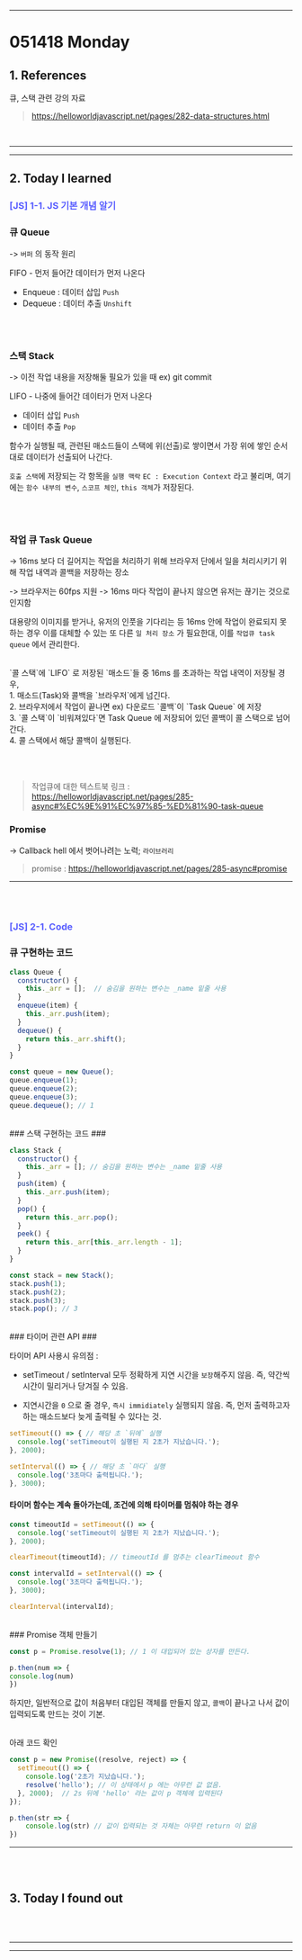 - - - 
<!-- *********8************날짜****************************** -->
# 051418 Monday  


## <strong> 1. References </strong>

큐, 스택 관련 강의 자료

> https://helloworldjavascript.net/pages/282-data-structures.html








<br>

____
____


## <strong> 2. Today I learned </strong>


<!-- *********************첫번째 제목********************** -->
### <span style="color:#595EFF"> [JS] 1-1. JS 기본 개념 알기 </span>    
### 큐 Queue 

-> `버퍼` 의 동작 원리

FIFO - 먼저 들어간 데이터가 먼저 나온다

- Enqueue : 데이터 삽입 `Push`
- Dequeue : 데이터 추출 `Unshift`



<br></br>
### 스택 Stack 

-> 이전 작업 내용을 저장해둘 필요가 있을 때 ex) git commit 

LIFO - 나중에 들어간 데이터가 먼저 나온다

- 데이터 삽입 `Push`
- 데이터 추출 `Pop`

함수가 실행될 때, 관련된 매소드들이 스택에 위(선출)로 쌓이면서 가장 위에 쌓인 순서대로 데이터가 선출되어 나간다. <br>

`호출 스택`에 저장되는 각 항목을 `실행 맥락` `EC : Execution Context` 라고 불리며, 여기에는 `함수 내부의 변수`, `스코프 체인`, `this 객체`가 저장된다. 



<br></br>
### 작업 큐 Task Queue

-> 16ms 보다 더 길어지는 작업을 처리하기 위해 브라우저 단에서 일을 처리시키기 위해 작업 내역과 콜백을 저장하는 장소

-> 브라우저는 60fps 지원 -> 16ms 마다 작업이 끝나지 않으면 유저는 끊기는 것으로 인지함

대용량의 이미지를 받거나, 유저의 인풋을 기다리는 등 16ms 안에 작업이 완료되지 못하는 경우 이를 대체할 수 있는 또 다른 `일 처리 장소` 가 필요한대, 이를 `작업큐 task queue` 에서 관리한다.


<br>
`콜 스택`에 `LIFO` 로 저장된 `매소드`들 중 16ms 를 초과하는 작업 내역이 저장될 경우, <br>
1. 매소드(Task)와 콜백을 `브라우저`에게 넘긴다. <br>
2. 브라우저에서 작업이 끝나면 ex) 다운로드 `콜백`이 `Task Queue` 에 저장 <br>
3. `콜 스택`이 `비워져있다`면 Task Queue 에 저장되어 있던 콜백이 콜 스택으로 넘어간다. <br>
4. 콜 스택에서 해당 콜백이 실행된다. <br>



<br></br>
> 작업큐에 대한 텍스트북 링크 : 
https://helloworldjavascript.net/pages/285-async#%EC%9E%91%EC%97%85-%ED%81%90-task-queue




### Promise 

-> Callback hell 에서 벗어나려는 노력; `라이브러리`






> promise : https://helloworldjavascript.net/pages/285-async#promise
____


<br></br>
<!-- ***********************두번째 제목******************** -->
### <span style="color:#595EFF"> [JS] 2-1. Code  </span>


### 큐 구현하는 코드 ###

```js
class Queue {
  constructor() {
    this._arr = [];  // 숨김을 원하는 변수는 _name 밑줄 사용
  }
  enqueue(item) {
    this._arr.push(item);
  }
  dequeue() {
    return this._arr.shift();
  }
}

const queue = new Queue();
queue.enqueue(1);
queue.enqueue(2);
queue.enqueue(3);
queue.dequeue(); // 1

```


<br>
### 스택 구현하는 코드 ###

```js
class Stack {
  constructor() {
    this._arr = []; // 숨김을 원하는 변수는 _name 밑줄 사용 
  }
  push(item) {
    this._arr.push(item);
  }
  pop() {
    return this._arr.pop();
  }
  peek() {
    return this._arr[this._arr.length - 1];
  }
}

const stack = new Stack();
stack.push(1);
stack.push(2);
stack.push(3);
stack.pop(); // 3
```


<br>
### 타이머 관련 API ###

타이머 API 사용시 유의점 : 

* setTimeout / setInterval 모두 정확하게 지연 시간을 `보장`해주지 않음. 즉, 약간씩 시간이 밀리거나 당겨질 수 있음. 

* 지연시간을 `0` 으로 줄 경우, `즉시 immidiately` 실행되지 않음. 즉, 먼저 출력하고자 하는 매소드보다 늦게 출력될 수 있다는 것.


```js
setTimeout(() => { // 해당 초 `뒤에` 실행
  console.log('setTimeout이 실행된 지 2초가 지났습니다.');
}, 2000);

setInterval(() => { // 해당 초 `마다` 실행
  console.log('3초마다 출력됩니다.');
}, 3000);
```



#### 타이머 함수는 계속 돌아가는데, 조건에 의해 타이머를 멈춰야 하는 경우

```js 
const timeoutId = setTimeout(() => {
  console.log('setTimeout이 실행된 지 2초가 지났습니다.');
}, 2000);

clearTimeout(timeoutId); // timeoutId 를 멈추는 clearTimeout 함수

const intervalId = setInterval(() => {
  console.log('3초마다 출력됩니다.');
}, 3000);

clearInterval(intervalId);
```



<br>
### Promise 객체 만들기

```js
const p = Promise.resolve(1); // 1 이 대입되어 있는 상자를 만든다.

p.then(num => {
console.log(num)
})

```

하지만, 일반적으로 값이 처음부터 대입된 객체를 만들지 않고, `콜백`이 끝나고 나서 값이 입력되도록 만드는 것이 기본.

<br>
아래 코드 확인 

```js
const p = new Promise((resolve, reject) => {
  setTimeout(() => {
    console.log('2초가 지났습니다.');
    resolve('hello'); // 이 상태에서 p 에는 아무런 값 없음. 
  }, 2000);  // 2s 뒤에 'hello' 라는 값이 p 객체에 입력된다
});

p.then(str => {
    console.log(str) // 값이 입력되는 것 자체는 아무런 return 이 없음
})
```




____









<br></br>
## <strong> 3. Today I found out </strong>


<br></br>

___
___